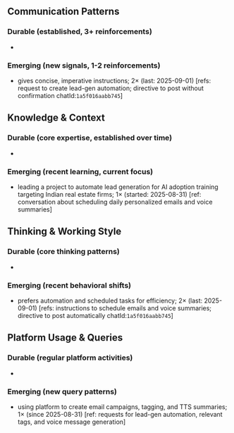 ## Communication Patterns
### Durable (established, 3+ reinforcements)
- 

### Emerging (new signals, 1-2 reinforcements)
- gives concise, imperative instructions; 2× (last: 2025-09-01) [refs: request to create lead-gen automation; directive to post without confirmation chatId:`1a5f016aabb745`]

## Knowledge & Context
### Durable (core expertise, established over time)
- 

### Emerging (recent learning, current focus)
- leading a project to automate lead generation for AI adoption training targeting Indian real estate firms; 1× (started: 2025-08-31) [ref: conversation about scheduling daily personalized emails and voice summaries]

## Thinking & Working Style
### Durable (core thinking patterns)
- 

### Emerging (recent behavioral shifts)
- prefers automation and scheduled tasks for efficiency; 2× (last: 2025-09-01) [refs: instructions to schedule emails and voice summaries; directive to post automatically chatId:`1a5f016aabb745`]

## Platform Usage & Queries
### Durable (regular platform activities)
- 

### Emerging (new query patterns)
- using platform to create email campaigns, tagging, and TTS summaries; 1× (since 2025-08-31) [ref: requests for lead-gen automation, relevant tags, and voice message generation]